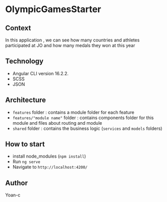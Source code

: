 # OlympicGamesStarter
## Context
In this application , we can see how many countries and athletes participated at JO and how many medals they won at this year

## Technology
- Angular CLI version 16.2.2.
- SCSS
- JSON

## Architecture
- `features` folder : contains a module folder for each feature
- `features/"module name"` folder : contains components folder for this module and files about routing and module
- `shared` folder : contains the business logic (`services` and `models` folders)

## How to start
- install node_modules (`npm install`)
- Run `ng serve`
- Navigate to `http://localhost:4200/`

## Author
Yoan-c
